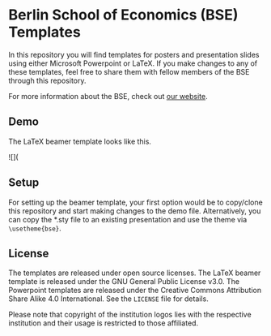 Berlin School of Economics (BSE) Templates
==========================================

In this repository you will find templates for posters and presentation slides using either Microsoft Powerpoint or LaTeX. If you make changes to any of these templates, feel free to share them with fellow members of the BSE through this repository.

For more information about the BSE, check out [our website](https://berlin-econ.de).

## Demo

The LaTeX beamer template looks like this.

![](



## Setup

For setting up the beamer template, your first option would be to copy/clone this repository and start making changes to the demo file. Alternatively, you can copy the \*.sty file to an existing presentation and use the theme via `\usetheme{bse}`.


## License

The templates are released under open source licenses. The LaTeX beamer template is released under the GNU General Public License v3.0. The Powerpoint templates are released under the Creative Commons Attribution Share Alike 4.0 International. See the `LICENSE` file for details.

Please note that copyright of the institution logos lies with the respective institution and their usage is restricted to those affiliated. 

